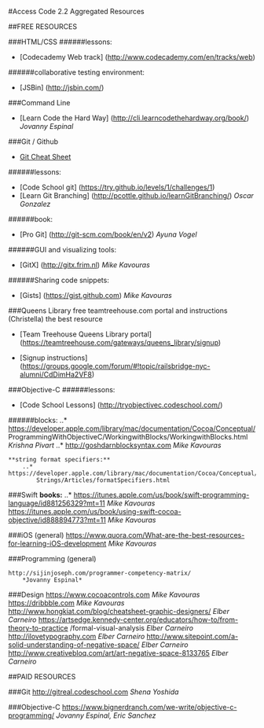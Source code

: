 #Access Code 2.2 Aggregated Resources

##FREE RESOURCES

###HTML/CSS
######lessons:
* [Codecademy Web track] (http://www.codecademy.com/en/tracks/web)


######collaborative testing environment:
* [JSBin] (http://jsbin.com/)

###Command Line
* [Learn Code the Hard Way] (http://cli.learncodethehardway.org/book/)
*Jovanny Espinal*


###Git / Github
* [Git Cheat Sheet](https://github.com/accesscode-2-2/user-manual/blob/master/git-cheatsheet.md)

######lessons:
* [Code School git] (https://try.github.io/levels/1/challenges/1)
* [Learn Git Branching] (http://pcottle.github.io/learnGitBranching/)
*Oscar Gonzalez*
		
######book:
* [Pro Git] (http://git-scm.com/book/en/v2)
*Ayuna Vogel*
			
######GUI and visualizing tools:
* [GitX] (http://gitx.frim.nl)
*Mike Kavouras*
			
######Sharing code snippets:
* [Gists] (https://gist.github.com)
*Mike Kavouras*


###Queens Library free teamtreehouse.com portal and instructions (Christella)
the best resource 
* [Team Treehouse Queens Library portal] (https://teamtreehouse.com/gateways/queens_library/signup)

* [Signup instructions] (https://groups.google.com/forum/#!topic/railsbridge-nyc-alumni/CdDimHa2VF8)


###Objective-C
######lessons:
* [Code School Lessons] (http://tryobjectivec.codeschool.com/)
	
######blocks:
		..* https://developer.apple.com/library/mac/documentation/Cocoa/Conceptual/
			ProgrammingWithObjectiveC/WorkingwithBlocks/WorkingwithBlocks.html
				*Krishna Pivart*
		..* http://goshdarnblocksyntax.com
			*Mike Kavouras*
			
	**string format specifiers:**
		..* https://developer.apple.com/library/mac/documentation/Cocoa/Conceptual/
			Strings/Articles/formatSpecifiers.html


###Swift
	**books:**
		..* https://itunes.apple.com/us/book/swift-programming-language/id881256329?mt=11
			*Mike Kavouras*
		https://itunes.apple.com/us/book/using-swift-cocoa-objective/id888894773?mt=11
			*Mike Kavouras*
		
###iOS (general)
	https://www.quora.com/What-are-the-best-resources-for-learning-iOS-development
		*Mike Kavouras*
		
###Programming (general)
	
	http://sijinjoseph.com/programmer-competency-matrix/
		*Jovanny Espinal*
		
###Design
	https://www.cocoacontrols.com
		*Mike Kavouras*
	https://dribbble.com
		*Mike Kavouras*
	http://www.hongkiat.com/blog/cheatsheet-graphic-designers/
		*Elber Carneiro*
	https://artsedge.kennedy-center.org/educators/how-to/from-theory-to-practice
		/formal-visual-analysis
		*Elber Carneiro*
	http://ilovetypography.com
		*Elber Carneiro*
	http://www.sitepoint.com/a-solid-understanding-of-negative-space/
		*Elber Carneiro*
	http://www.creativebloq.com/art/art-negative-space-8133765
		*Elber Carneiro*



##PAID RESOURCES

###Git
	http://gitreal.codeschool.com
		*Shena Yoshida*

###Objective-C
	https://www.bignerdranch.com/we-write/objective-c-programming/
		*Jovanny Espinal, Eric Sanchez*